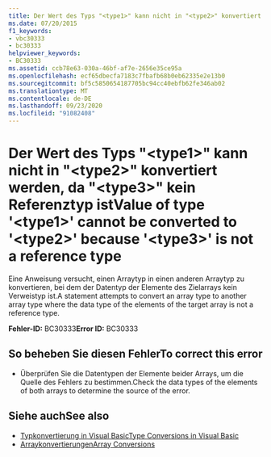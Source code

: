 ```yaml
---
title: Der Wert des Typs "<type1>" kann nicht in "<type2>" konvertiert werden, da "<type3>" kein Referenztyp ist
ms.date: 07/20/2015
f1_keywords:
- vbc30333
- bc30333
helpviewer_keywords:
- BC30333
ms.assetid: ccb78e63-030a-46bf-af7e-2656e35ce95a
ms.openlocfilehash: ecf65dbecfa7183c7fbafb68b0eb62335e2e13b0
ms.sourcegitcommit: bf5c5850654187705bc94cc40ebfb62fe346ab02
ms.translationtype: MT
ms.contentlocale: de-DE
ms.lasthandoff: 09/23/2020
ms.locfileid: "91082408"
---
```

# <a name="value-of-type-type1-cannot-be-converted-to-type2-because-type3-is-not-a-reference-type"></a><span data-ttu-id="9d96b-102">Der Wert des Typs "\<type1>" kann nicht in "\<type2>" konvertiert werden, da "\<type3>" kein Referenztyp ist</span><span class="sxs-lookup"><span data-stu-id="9d96b-102">Value of type '\<type1>' cannot be converted to '\<type2>' because '\<type3>' is not a reference type</span></span>

<span data-ttu-id="9d96b-103">Eine Anweisung versucht, einen Arraytyp in einen anderen Arraytyp zu konvertieren, bei dem der Datentyp der Elemente des Zielarrays kein Verweistyp ist.</span><span class="sxs-lookup"><span data-stu-id="9d96b-103">A statement attempts to convert an array type to another array type where the data type of the elements of the target array is not a reference type.</span></span>  
  
 <span data-ttu-id="9d96b-104">**Fehler-ID:** BC30333</span><span class="sxs-lookup"><span data-stu-id="9d96b-104">**Error ID:** BC30333</span></span>  
  
## <a name="to-correct-this-error"></a><span data-ttu-id="9d96b-105">So beheben Sie diesen Fehler</span><span class="sxs-lookup"><span data-stu-id="9d96b-105">To correct this error</span></span>  
  
- <span data-ttu-id="9d96b-106">Überprüfen Sie die Datentypen der Elemente beider Arrays, um die Quelle des Fehlers zu bestimmen.</span><span class="sxs-lookup"><span data-stu-id="9d96b-106">Check the data types of the elements of both arrays to determine the source of the error.</span></span>  
  
## <a name="see-also"></a><span data-ttu-id="9d96b-107">Siehe auch</span><span class="sxs-lookup"><span data-stu-id="9d96b-107">See also</span></span>

- [<span data-ttu-id="9d96b-108">Typkonvertierung in Visual Basic</span><span class="sxs-lookup"><span data-stu-id="9d96b-108">Type Conversions in Visual Basic</span></span>](../programming-guide/language-features/data-types/type-conversions.md)
- [<span data-ttu-id="9d96b-109">Arraykonvertierungen</span><span class="sxs-lookup"><span data-stu-id="9d96b-109">Array Conversions</span></span>](../programming-guide/language-features/data-types/array-conversions.md)

